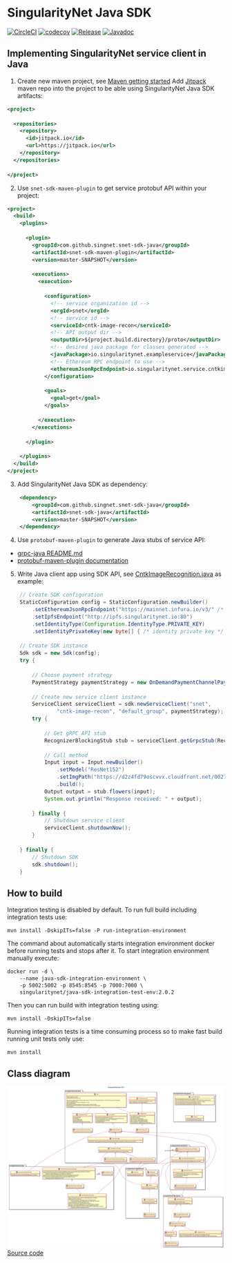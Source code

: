 # SingularityNet Java SDK

[![CircleCI](https://circleci.com/gh/singnet/snet-sdk-java.svg?style=svg)](https://circleci.com/gh/singnet/snet-sdk-java)
[![codecov](https://codecov.io/gh/singnet/snet-sdk-java/branch/master/graph/badge.svg)](https://codecov.io/gh/singnet/snet-sdk-java)
[![Release](https://jitpack.io/v/singnet/snet-sdk-java.svg)](https://jitpack.io/#singnet/snet-sdk-java)
[![Javadoc](https://img.shields.io/badge/javadoc-master--SNAPSHOT-brightgreen)](https://jitpack.io/com/github/singnet/snet-sdk-java/snet-sdk-java/master-SNAPSHOT/javadoc)

## Implementing SingularityNet service client in Java

1. Create new maven project, see [Maven getting
   started](https://maven.apache.org/guides/getting-started/maven-in-five-minutes.html)
   Add [Jitpack](https://jitpack.io/) maven repo into the project to be able
   using SingularityNet Java SDK artifacts:
```xml
<project>

  <repositories>
    <repository>
      <id>jitpack.io</id>
      <url>https://jitpack.io</url>
    </repository>
  </repositories>

</project>
```

2. Use `snet-sdk-maven-plugin` to get service protobuf API within your project:

```xml
<project>
  <build>
    <plugins>

      <plugin>
        <groupId>com.github.singnet.snet-sdk-java</groupId>
        <artifactId>snet-sdk-maven-plugin</artifactId>
        <version>master-SNAPSHOT</version>

        <executions>
          <execution>

            <configuration>
              <!-- service organization id -->
              <orgId>snet</orgId>
              <!-- service id -->
              <serviceId>cntk-image-recon</serviceId>
              <!-- API output dir -->
              <outputDir>${project.build.directory}/proto</outputDir>
              <!-- desired java package for classes generated -->
              <javaPackage>io.singularitynet.exampleservice</javaPackage>
              <!-- Ethereum RPC endpoint to use -->
              <ethereumJsonRpcEndpoint>io.singularitynet.service.cntkimagerecon</ethereumJsonRpcEndpoint>
            </configuration>

            <goals>
              <goal>get</goal>
            </goals>

          </execution>
        </executions>

      </plugin>

    </plugins>
  </build>
</project>
```

3. Add SingularityNet Java SDK as dependency:

```xml
	<dependency>
	    <groupId>com.github.singnet.snet-sdk-java</groupId>
	    <artifactId>snet-sdk-java</artifactId>
	    <version>master-SNAPSHOT</version>
	</dependency>
```

4. Use `protobuf-maven-plugin` to generate Java stubs of service API:
- [grpc-java README.md](https://github.com/grpc/grpc-java/blob/master/README.md)
- [protobuf-maven-plugin documentation](https://www.xolstice.org/protobuf-maven-plugin/)

5. Write Java client app using SDK API, see [CntkImageRecognition.java](./example/cli/cntk-image-recognition/src/main/java/io/singularitynet/sdk/example/CntkImageRecognition.java)
as example:

```java
    // Create SDK configuration
    StaticConfiguration config = StaticConfiguration.newBuilder()
        .setEthereumJsonRpcEndpoint("https://mainnet.infura.io/v3/" /* + your infura project id */)
        .setIpfsEndpoint("http://ipfs.singularitynet.io:80")
        .setIdentityType(Configuration.IdentityType.PRIVATE_KEY)
        .setIdentityPrivateKey(new byte[] { /* identity private key */ });

    // Create SDK instance
    Sdk sdk = new Sdk(config);
    try {

        // Choose payment strategy
        PaymentStrategy paymentStrategy = new OnDemandPaymentChannelPaymentStrategy(sdk);

        // Create new service client instance
        ServiceClient serviceClient = sdk.newServiceClient("snet",
                "cntk-image-recon", "default_group", paymentStrategy); 
        try {

            // Get gRPC API stub
            RecognizerBlockingStub stub = serviceClient.getGrpcStub(RecognizerGrpc::newBlockingStub);
            
            // Call method
            Input input = Input.newBuilder()
                .setModel("ResNet152")
                .setImgPath("https://d2z4fd79oscvvx.cloudfront.net/0027071_1_single_rose_385.jpeg")
                .build();
            Output output = stub.flowers(input);
            System.out.println("Response received: " + output);

        } finally {
            // Shutdown service client
            serviceClient.shutdownNow();
        }

    } finally {
        // Shutdown SDK
        sdk.shutdown();
    }
```

## How to build

Integration testing is disabled by default. To run full build including
integration tests use:
```
mvn install -DskipITs=false -P run-integration-environment
```

The command about automatically starts integration environment docker before
running tests and stops after it. To start integration environment manually
execute:
```
docker run -d \
    --name java-sdk-integration-environment \
    -p 5002:5002 -p 8545:8545 -p 7000:7000 \
    singularitynet/java-sdk-integration-test-env:2.0.2
```
Then you can run build with integration testing using:
```
mvn install -DskipITs=false
```

Running integration tests is a time consuming process so to make fast build
running unit tests only use:
```
mvn install
```

## Class diagram

![Class diagram](./docs/class-diagram.svg)
[Source code](./docs/class-diagram.plantuml)

